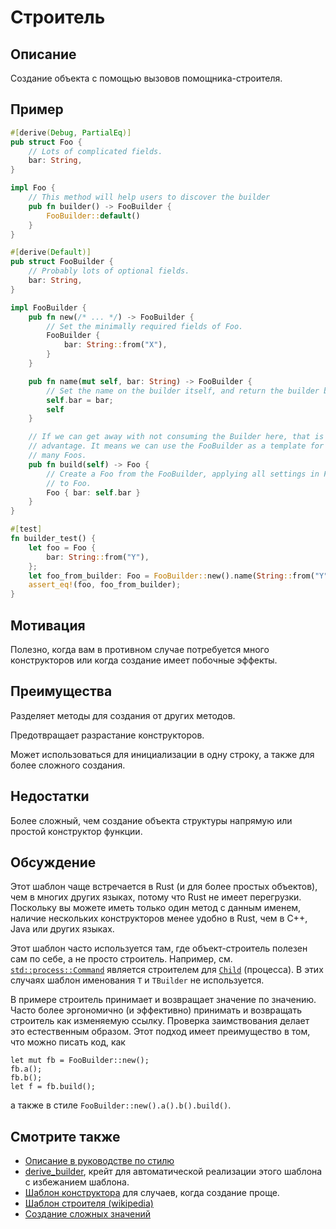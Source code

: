 # Строитель

## Описание

Создание объекта с помощью вызовов помощника-строителя.

## Пример

```rust
#[derive(Debug, PartialEq)]
pub struct Foo {
    // Lots of complicated fields.
    bar: String,
}

impl Foo {
    // This method will help users to discover the builder
    pub fn builder() -> FooBuilder {
        FooBuilder::default()
    }
}

#[derive(Default)]
pub struct FooBuilder {
    // Probably lots of optional fields.
    bar: String,
}

impl FooBuilder {
    pub fn new(/* ... */) -> FooBuilder {
        // Set the minimally required fields of Foo.
        FooBuilder {
            bar: String::from("X"),
        }
    }

    pub fn name(mut self, bar: String) -> FooBuilder {
        // Set the name on the builder itself, and return the builder by value.
        self.bar = bar;
        self
    }

    // If we can get away with not consuming the Builder here, that is an
    // advantage. It means we can use the FooBuilder as a template for constructing
    // many Foos.
    pub fn build(self) -> Foo {
        // Create a Foo from the FooBuilder, applying all settings in FooBuilder
        // to Foo.
        Foo { bar: self.bar }
    }
}

#[test]
fn builder_test() {
    let foo = Foo {
        bar: String::from("Y"),
    };
    let foo_from_builder: Foo = FooBuilder::new().name(String::from("Y")).build();
    assert_eq!(foo, foo_from_builder);
}
```

## Мотивация

Полезно, когда вам в противном случае потребуется много конструкторов или когда
создание имеет побочные эффекты.

## Преимущества

Разделяет методы для создания от других методов.

Предотвращает разрастание конструкторов.

Может использоваться для инициализации в одну строку, а также для более сложного создания.

## Недостатки

Более сложный, чем создание объекта структуры напрямую или простой конструктор
функции.

## Обсуждение

Этот шаблон чаще встречается в Rust (и для более простых объектов), чем в
многих других языках, потому что Rust не имеет перегрузки. Поскольку вы можете иметь только один метод с данным именем, наличие нескольких конструкторов менее удобно в Rust, чем в C++, Java или других языках.

Этот шаблон часто используется там, где объект-строитель полезен сам по себе,
а не просто строитель. Например, см.
[`std::process::Command`](https://doc.rust-lang.org/std/process/struct.Command.html)
является строителем для [`Child`](https://doc.rust-lang.org/std/process/struct.Child.html)
(процесса). В этих случаях шаблон именования `T` и `TBuilder` не используется.

В примере строитель принимает и возвращает значение по значению. Часто более эргономично (и эффективно) принимать и возвращать строитель как изменяемую ссылку. Проверка заимствования делает это естественным образом. Этот подход имеет преимущество в том, что можно писать код, как

```rust,ignore
let mut fb = FooBuilder::new();
fb.a();
fb.b();
let f = fb.build();
```

а также в стиле `FooBuilder::new().a().b().build()`.

## Смотрите также

- [Описание в руководстве по стилю](https://web.archive.org/web/20210104103100/https://doc.rust-lang.org/1.12.0/style/ownership/builders.html)
- [derive_builder](https://crates.io/crates/derive_builder), крейт для автоматической
  реализации этого шаблона с избежанием шаблона.
- [Шаблон конструктора](../../idioms/ctor.md) для случаев, когда создание проще.
- [Шаблон строителя (wikipedia)](https://en.wikipedia.org/wiki/Builder_pattern)
- [Создание сложных значений](https://web.archive.org/web/20210104103000/https://rust-lang.github.io/api-guidelines/type-safety.html#c-builder)